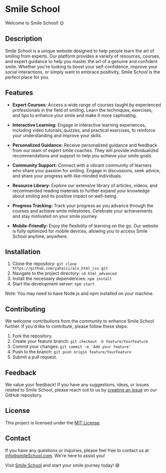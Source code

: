 # Smile School

Welcome to Smile School! 🌞

## Description

Smile School is a unique website designed to help people learn the art of smiling from experts. Our platform provides a variety of resources, courses, and expert guidance to help you master the art of a genuine and confident smile. Whether you're looking to boost your self-confidence, improve your social interactions, or simply want to embrace positivity, Smile School is the perfect place for you.

## Features

- **Expert Courses:** Access a wide range of courses taught by experienced professionals in the field of smiling. Learn the techniques, exercises, and tips to enhance your smile and make it more captivating.

- **Interactive Learning:** Engage in interactive learning experiences, including video tutorials, quizzes, and practical exercises, to reinforce your understanding and improve your skills.

- **Personalized Guidance:** Receive personalized guidance and feedback from our team of expert smile coaches. They will provide individualized recommendations and support to help you achieve your smile goals.

- **Community Support:** Connect with a vibrant community of learners who share your passion for smiling. Engage in discussions, seek advice, and share your progress with like-minded individuals.

- **Resource Library:** Explore our extensive library of articles, videos, and recommended reading materials to further expand your knowledge about smiling and its positive impact on well-being.

- **Progress Tracking:** Track your progress as you advance through the courses and achieve smile milestones. Celebrate your achievements and stay motivated on your smile journey.

- **Mobile-Friendly:** Enjoy the flexibility of learning on the go. Our website is fully optimized for mobile devices, allowing you to access Smile School anytime, anywhere.

## Installation

1. Clone the repository: `git clone https://github.com/yahaiii/alx_html_css.git`
2. Navigate to the project directory: `cd html_advanced`
3. Install the necessary dependencies: `npm install`
4. Start the development server: `npm start`

Note: You may need to have Node.js and npm installed on your machine.

## Contributing

We welcome contributions from the community to enhance Smile School further. If you'd like to contribute, please follow these steps:

1. Fork the repository.
2. Create your feature branch: `git checkout -b feature/YourFeature`
3. Commit your changes: `git commit -m 'Add your feature'`
4. Push to the branch: `git push origin feature/YourFeature`
5. Submit a pull request.

## Feedback

We value your feedback! If you have any suggestions, ideas, or issues related to Smile School, please reach out to us by [creating an issue](https://github.com/alx_hmtl_css/smileschool/issues) on our GitHub repository.

## License

This project is licensed under the [MIT License](LICENSE).

## Contact

If you have any questions or inquiries, please feel free to contact us at [info@smileSchool.com](mailto:info@smileschool.com). We're here to assist you!

Visit [Smile School](https://www.smileschool.com) and start your smile journey today! 😄

